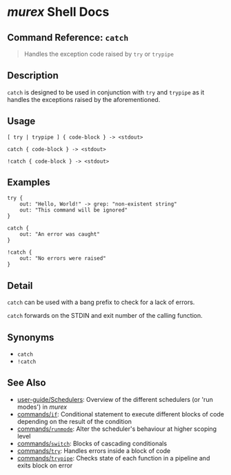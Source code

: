 # _murex_ Shell Docs

## Command Reference: `catch`

> Handles the exception code raised by `try` or `trypipe` 

## Description

`catch` is designed to be used in conjunction with `try` and `trypipe` as it
handles the exceptions raised by the aforementioned.

## Usage

    [ try | trypipe ] { code-block } -> <stdout>
    
    catch { code-block } -> <stdout>
    
    !catch { code-block } -> <stdout>

## Examples

    try {
        out: "Hello, World!" -> grep: "non-existent string"
        out: "This command will be ignored"
    }
    
    catch {
        out: "An error was caught"
    }
    
    !catch {
        out: "No errors were raised"
    }

## Detail

`catch` can be used with a bang prefix to check for a lack of errors.

`catch` forwards on the STDIN and exit number of the calling function.

## Synonyms

* `catch`
* `!catch`


## See Also

* [user-guide/Schedulers](../user-guide/schedulers.md):
  Overview of the different schedulers (or 'run modes') in _murex_
* [commands/`if`](../commands/if.md):
  Conditional statement to execute different blocks of code depending on the result of the condition
* [commands/`runmode`](../commands/runmode.md):
  Alter the scheduler's behaviour at higher scoping level
* [commands/`switch`](../commands/switch.md):
  Blocks of cascading conditionals
* [commands/`try`](../commands/try.md):
  Handles errors inside a block of code
* [commands/`trypipe`](../commands/trypipe.md):
  Checks state of each function in a pipeline and exits block on error